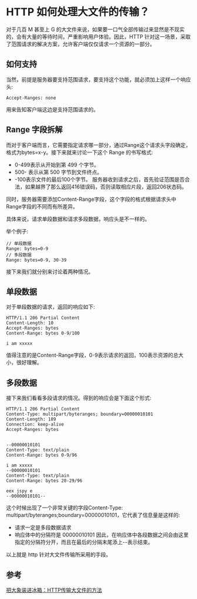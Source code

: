 # HTTP 如何处理大文件的传输？

对于几百 M 甚至上 G 的大文件来说，如果要一口气全部传输过来显然是不现实的，会有大量的等待时间，严重影响用户体验。因此，HTTP 针对这一场景，采取了范围请求的解决方案，允许客户端仅仅请求一个资源的一部分。

## 如何支持

当然，前提是服务器要支持范围请求，要支持这个功能，就必须加上这样一个响应头:

```
Accept-Ranges: none
```

用来告知客户端这边是支持范围请求的。

## Range 字段拆解

而对于客户端而言，它需要指定请求哪一部分，通过Range这个请求头字段确定，格式为bytes=x-y。接下来就来讨论一下这个 Range 的书写格式:

- 0-499表示从开始到第 499 个字节。
- 500- 表示从第 500 字节到文件终点。
- -100表示文件的最后100个字节。
服务器收到请求之后，首先验证范围是否合法，如果越界了那么返回416错误码，否则读取相应片段，返回206状态码。

同时，服务器需要添加Content-Range字段，这个字段的格式根据请求头中Range字段的不同而有所差异。

具体来说，请求单段数据和请求多段数据，响应头是不一样的。


举个例子:

```
// 单段数据
Range: bytes=0-9
// 多段数据
Range: bytes=0-9, 30-39

```

接下来我们就分别来讨论着两种情况。

## 单段数据

对于单段数据的请求，返回的响应如下:

```
HTTP/1.1 206 Partial Content
Content-Length: 10
Accept-Ranges: bytes
Content-Range: bytes 0-9/100

i am xxxxx
```

值得注意的是Content-Range字段，0-9表示请求的返回，100表示资源的总大小，很好理解。

## 多段数据

接下来我们看看多段请求的情况。得到的响应会是下面这个形式:

```
HTTP/1.1 206 Partial Content
Content-Type: multipart/byteranges; boundary=00000010101
Content-Length: 189
Connection: keep-alive
Accept-Ranges: bytes


--00000010101
Content-Type: text/plain
Content-Range: bytes 0-9/96

i am xxxxx
--00000010101
Content-Type: text/plain
Content-Range: bytes 20-29/96

eex jspy e
--00000010101--
```

这个时候出现了一个非常关键的字段Content-Type: multipart/byteranges;boundary=00000010101，它代表了信息量是这样的:

- 请求一定是多段数据请求
- 响应体中的分隔符是 00000010101
因此，在响应体中各段数据之间会由这里指定的分隔符分开，而且在最后的分隔末尾添上--表示结束。

以上就是 http 针对大文件传输所采用的手段。


## 参考

[把大象装进冰箱：HTTP传输大文件的方法](https://www.cnblogs.com/sjks/p/11180193.html)
